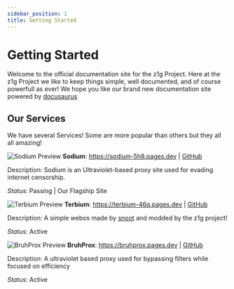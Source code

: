 ```yaml
---
sidebar_position: 1
title: Getting Started
---
```


# Getting Started

Welcome to the official documentation site for the z1g Project. Here at the z1g Project we like to keep things simple, well documented, and of course powerfull as ever! 
We hope you like our brand new documentation site powered by [docusaurus](https://github.com/facebook/docusaurus)

## Our Services

We have several Services! Some are more popular than others but they all all amazing!

![Sodium Preview](/img/sodium-prev.png "Sodium")
**Sodium**: https://sodium-5h8.pages.dev | [GitHub](https://github.com/z1g-project/sodium)

Description: Sodium is an Ultraviolet-based proxy site used for evading internet censorship.

*Status*: Passing | Our Flagship Site

![Terbium Preview](/img/tb-prev.png "Terbium")
**Terbium**: https://terbium-46q.pages.dev | [GitHub](https://github.com/z1g-project/terbium)

Description: A simple webos made by [snoot](https://github.com/NovaAppsInc) and modded by the z1g project!

*Status*: Active

![BruhProx Preview](/img/bruhprox-prev.png "BruhProx Preview")
**BruhProx**: https://bruhprox.pages.dev | [GitHub](https://github.com/z1g-project/bruhprox)

Description: A ultraviolet based proxy used for bypassing filters while focused on efficiency

*Status*: Active
